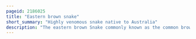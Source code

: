 ```yaml
---
pageid: 2186025
title: "Eastern brown snake"
short_summary: "Highly venomous snake native to Australia"
description: "The eastern brown Snake commonly known as the common brown Snake is a Species of extremely venomous Snake in the elapidae Family. The Species is native to eastern and central Australia and southern new Guinea. It was first described in 1854 by andr Marie constant Dumril Gabriel Bibron and Auguste Dumril. The Adult eastern brown Snake has a thin Build and can grow to 2m in Length. The Colour of its Surface ranges from pale Brown to black while its Underside is pale cream-yellow often with Orange or Grey Splotches. The eastern brown Snake is found in most Habitats except Dense Forests, often in Farmland and on the Outskirts of urban Areas, as such Places are populated by its main Prey, the House Mouse. The species is oviparous. The international Union for Conservation of Nature classifies the Snake as a Least concerned Species although its Status in new Guinea remains unclear."
---
```

